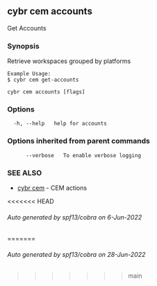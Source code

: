 ## cybr cem accounts

Get Accounts

### Synopsis

Retrieve workspaces grouped by platforms

	Example Usage:
	$ cybr cem get-accounts

```
cybr cem accounts [flags]
```

### Options

```
  -h, --help   help for accounts
```

### Options inherited from parent commands

```
      --verbose   To enable verbose logging
```

### SEE ALSO

* [cybr cem](cybr_cem.md)	 - CEM actions

<<<<<<< HEAD
###### Auto generated by spf13/cobra on 6-Jun-2022
=======
###### Auto generated by spf13/cobra on 28-Jun-2022
>>>>>>> main
